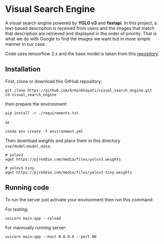 # Visual Search Engine

A visual search engine powered by **YOLO v3** and **fastapi**.
In this project, a text-based description is received from users and the images that match that description are retrieved and displayed in the order of priority. That is what we do with Google to find the images we want but in more simple manner in our case.

Code uses tensorflow 2.x and the base model is taken from this [repository](https://github.com/anushkadhiman/YOLOv3-TensorFlow-2.x).

## Installation

First, clone or download this GitHub repository: 
```
git clone https://github.com/Arminkhayati/visual_search_engine.git
cd visual_search_engine
````
then prepare the environment:
```
pip install -r ./requirements.txt
`````
or

```
conda env create -f environment.yml
`````

Then download weights and place them in this directory `vse/model/model_data`:

```
# yolov3
wget https://pjreddie.com/media/files/yolov3.weights

# yolov3-tiny
wget https://pjreddie.com/media/files/yolov3-tiny.weights
``````

## Running code

To run the server just activate your environment then run this command:

For testing:
```
uvicorn main:app --reload
``````


For mannually running server:
```
uvicorn main:app --host 0.0.0.0 --port 80
``````

